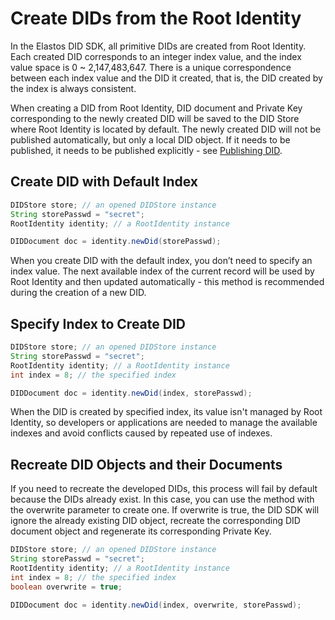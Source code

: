 # Create DIDs from the Root Identity

In the Elastos DID SDK, all primitive DIDs are created from Root Identity. Each created DID corresponds to an integer index value, and the index value space is 0 \~ 2,147,483,647. There is a unique correspondence between each index value and the DID it created, that is, the DID created by the index is always consistent.

When creating a DID from Root Identity, DID document and Private Key corresponding to the newly created DID will be saved to the DID Store where Root Identity is located by default. The newly created DID will not be published automatically, but only a local DID object. If it needs to be published, it needs to be published explicitly - see [Publishing DID](../did/publish-did.md).



## Create DID with Default Index

```java
DIDStore store; // an opened DIDStore instance
String storePasswd = "secret";
RootIdentity identity; // a RootIdentity instance

DIDDocument doc = identity.newDid(storePasswd);
```

When you create DID with the default index, you don’t need to specify an index value. The next available index of the current record will be used by Root Identity and then updated automatically - this method is recommended during the creation of a new DID.

## Specify Index to Create DID

```java
DIDStore store; // an opened DIDStore instance
String storePasswd = "secret";
RootIdentity identity; // a RootIdentity instance
int index = 8; // the specified index

DIDDocument doc = identity.newDid(index, storePasswd);
```

When the DID is created by specified index, its value isn't managed by Root Identity, so developers or applications are needed to manage the available indexes and avoid conflicts caused by repeated use of indexes.

## Recreate DID Objects and their Documents

If you need to recreate the developed DIDs, this process will fail by default because the DIDs already exist. In this case, you can use the method with the overwrite parameter to create one. If overwrite is true, the DID SDK will ignore the already existing DID object, recreate the corresponding DID document object and regenerate its corresponding Private Key.

```java
DIDStore store; // an opened DIDStore instance
String storePasswd = "secret";
RootIdentity identity; // a RootIdentity instance
int index = 8; // the specified index
boolean overwrite = true;

DIDDocument doc = identity.newDid(index, overwrite, storePasswd);
```
